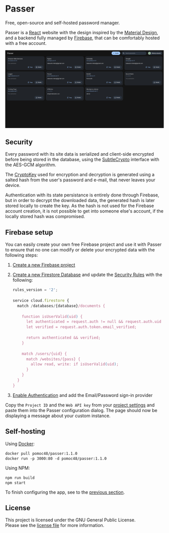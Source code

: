 # Passer

Free, open-source and self-hosted password manager.

Passer is a [React](https://react.dev/) website with the design inspired by the [Material Design](https://m3.material.io/), and a backend fully managed by [Firebase](https://firebase.google.com/), that can be comfortably hosted with a free account.

![Page screenshot](/screenshots/manager.png)

## Security

Every password with its site data is serialized and client-side encrypted before being stored in the database, using the [SubtleCrypto](https://developer.mozilla.org/en-US/docs/Web/API/SubtleCrypto) interface with the AES-GCM algorithm.

The [CryptoKey](https://developer.mozilla.org/en-US/docs/Web/API/CryptoKey) used for encryption and decryption is generated using a salted hash from the user's password and e-mail, that never leaves your device.

Authentication with its state persistance is entirely done through Firebase, but in order to decrypt the downloaded data, the generated hash is later stored locally to create the key.
As the hash is not used for the Firebase account creation, it is not possible to get into someone else's account, if the locally stored hash was compromised.

## Firebase setup

You can easily create your own free Firebase project and use it with Passer to ensure that no one can modify or delete your encrypted data with the following steps:

1. [Create a new Firebase project](https://console.firebase.google.com/?authuser=0)

1. [Create a new Firestore Database](https://console.firebase.google.com/project/_/firestore?authuser=0) and update the [Security Rules](https://console.firebase.google.com/project/_/firestore/rules?authuser=0) with the following:

	```js
	rules_version = '2';

	service cloud.firestore {
	  match /databases/{database}/documents {

	    function isUserValid(uid) {
	      let authenticated = request.auth != null && request.auth.uid == uid;
	      let verified = request.auth.token.email_verified;

	      return authenticated && verified;
	    }

	    match /users/{uid} {
	      match /websites/{pass} {
	        allow read, write: if isUserValid(uid);
	      }
	    }
	  }
	}
	```

1. [Enable Authentication](https://console.firebase.google.com/project/_/authentication?authuser=0) and add the Email/Password sign-in provider

Copy the `Project ID` and the `Web API key` from your [project settings](https://console.firebase.google.com/project/_/settings/general?authuser=0) and paste them into the Passer configuration dialog.
The page should now be displaying a message about your custom instance.

## Self-hosting

Using [Docker](https://www.docker.com/):

```console
docker pull pomoc48/passer:1.1.0
docker run -p 3000:80 -d pomoc48/passer:1.1.0
```

Using NPM:

```console
npm run build
npm start
```

To finish configuring the app, see to the [previous section](#firebase-setup).

## License

This project is licensed under the GNU General Public License.
\
Please see the [license file](LICENSE) for more information.
